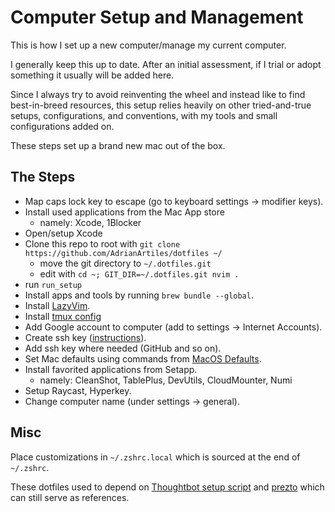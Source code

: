 # Computer Setup and Management

This is how I set up a new computer/manage my current computer.

I generally keep this up to date. After an initial assessment, if I trial or adopt something it usually will be added here.

Since I always try to avoid reinventing the wheel and instead like to find best-in-breed resources, this setup relies heavily on other tried-and-true setups, configurations, and conventions, with my tools and small configurations added on.

These steps set up a brand new mac out of the box.

## The Steps

- Map caps lock key to escape (go to keyboard settings -> modifier keys).
- Install used applications from the Mac App store
  - namely: Xcode, 1Blocker
- Open/setup Xcode
- Clone this repo to root with `git clone https://github.com/AdrianArtiles/dotfiles ~/`
  - move the git directory to `~/.dotfiles.git`
  - edit with `cd ~; GIT_DIR=~/.dotfiles.git nvim .`
- run `run_setup`
- Install apps and tools by running `brew bundle --global`.
- Install [LazyVim](https://github.com/LazyVim/LazyVim).
- Install [tmux config](https://github.com/gpakosz/.tmux)
- Add Google account to computer (add to settings -> Internet Accounts).
- Create ssh key ([instructions](https://help.github.com/articles/generating-ssh-keys/)).
- Add ssh key where needed (GitHub and so on).
- Set Mac defaults using commands from [MacOS Defaults](https://macos-defaults.com/).
- Install favorited applications from Setapp.
  - namely: CleanShot, TablePlus, DevUtils, CloudMounter, Numi
- Setup Raycast, Hyperkey.
- Change computer name (under settings -> general).

## Misc

Place customizations in `~/.zshrc.local` which is sourced at the end of `~/.zshrc`.

These dotfiles used to depend on [Thoughtbot setup script](https://github.com/thoughtbot/laptop) and [prezto](https://github.com/sorin-ionescu/prezto) which can still serve as references.
